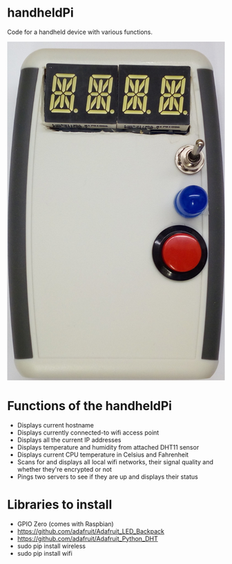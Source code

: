 # handheldPi
Code for a handheld device with various functions.

![Picture of device](https://github.com/recantha/handheldPi/raw/master/handheldPi.jpg "Picture of the handheldPi device")

# Functions of the handheldPi
* Displays current hostname
* Displays currently connected-to wifi access point
* Displays all the current IP addresses
* Displays temperature and humidity from attached DHT11 sensor
* Displays current CPU temperature in Celsius and Fahrenheit
* Scans for and displays all local wifi networks, their signal quality and whether they're encrypted or not
* Pings two servers to see if they are up and displays their status

# Libraries to install
* GPIO Zero (comes with Raspbian)
* https://github.com/adafruit/Adafruit_LED_Backpack
* https://github.com/adafruit/Adafruit_Python_DHT
* sudo pip install wireless
* sudo pip install wifi
